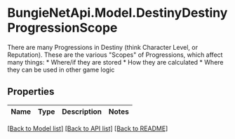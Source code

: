 # BungieNetApi.Model.DestinyDestinyProgressionScope
There are many Progressions in Destiny (think Character Level, or Reputation). These are the various \"Scopes\" of Progressions, which affect many things: * Where/if they are stored * How they are calculated * Where they can be used in other game logic
## Properties

Name | Type | Description | Notes
------------ | ------------- | ------------- | -------------

[[Back to Model list]](../README.md#documentation-for-models) [[Back to API list]](../README.md#documentation-for-api-endpoints) [[Back to README]](../README.md)

